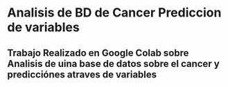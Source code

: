 # Analisis de BD de Cancer Prediccion de variables
## Trabajo Realizado en Google Colab sobre Analisis de uina base de datos sobre el cancer y predicciónes atraves de variables
